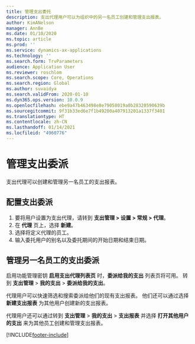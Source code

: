 ```yaml
---
title: 管理支出委托
description: 支出代理用户可以为组织中的另一名员工创建和管理支出报表。
author: KimANelson
manager: AnnBe
ms.date: 01/10/2020
ms.topic: article
ms.prod: ''
ms.service: dynamics-ax-applications
ms.technology: ''
ms.search.form: TrvParameters
audience: Application User
ms.reviewer: roschlom
ms.search.scope: Core, Operations
ms.search.region: Global
ms.author: suvaidya
ms.search.validFrom: 2020-01-10
ms.dyn365.ops.version: 10.0.9
ms.openlocfilehash: ebe9a47b463498e8e79058019a0b28320590639b
ms.sourcegitcommit: 9f31b33ed6e7f1b49200a407913201a1337f3401
ms.translationtype: HT
ms.contentlocale: zh-CN
ms.lasthandoff: 01/14/2021
ms.locfileid: "4960776"
---
```

# <a name="manage-expense-delegation"></a>管理支出委派

支出代理可以创建和管理另一名员工的支出报表。

## <a name="configure-expense-delegation"></a>配置支出委派

1. 要将用户设置为支出代理，请转到 **支出管理 > 设置 > 常规 > 代理**。
2. 在 **代理** 页上，选择 **新建**。
3. 选择将定义代理的员工。 
4. 输入委托用户的别名以及委托期间的开始日期和结束日期。

## <a name="manage-expense-delegation-for-another-employee"></a>管理另一名员工的支出委派

启用功能管理密钥 **启用支出代理列表页** 时，**委派给我的支出** 列表页将可用。 转到 **支出管理** > **我的支出** > **委派给我的支出**。

代理用户可以快速筛选和搜索委派给他们的现有支出报表。 他们还可以通过选择 **新建支出报表** 为其他用户创建新的支出报表。

代理用户还可以通过转到 **支出管理** > **我的支出** > **支出报表** 并选择 **打开其他用户的支出** 来为其他员工创建和管理支出报表。


[!INCLUDE[footer-include](../includes/footer-banner.md)]